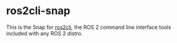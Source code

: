 # ros2cli-snap

This is the Snap for [ros2cli](https://github.com/ros2/ros2cli), the ROS 2 command line interface tools included with any ROS 2 distro.

